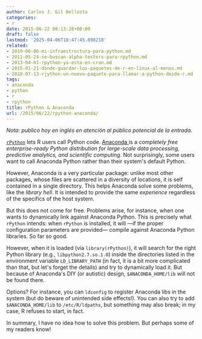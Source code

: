 ```yaml
---
author: Carlos J. Gil Bellosta
categories:
- r
date: 2015-06-22 08:13:28+00:00
draft: false
lastmod: '2025-04-06T18:47:45.898218'
related:
- 2019-06-06-mi-infraestructura-para-python.md
- 2011-05-24-se-buscan-alpha-testers-para-rpython.md
- 2013-04-01-rpython-ya-esta-en-cran.md
- 2015-01-21-donde-guardar-los-paquetes-de-r-en-linux-al-menos.md
- 2010-07-13-rjython-un-nuevo-paquete-para-llamar-a-python-desde-r.md
tags:
- anaconda
- python
- r
- rpython
title: rPython & Anaconda
url: /2015/06/22/rpython-anaconda/
---
```


_Nota: publico hoy en inglés en atención al público potencial de la entrada._

[`rPython`](http://cran.r-project.org/web/packages/rPython/index.html) lets R users call Python code. [Anaconda ](https://store.continuum.io/cshop/anaconda/) is a _completely free enterprise-ready Python distribution for large-scale data processing, predictive analytics, and scientific computing_. Not surprisingly, some users want to call Anaconda Python rather than their system's default Python.

However, Anaconda is a very particular package: unlike most other packages, whose files are scattered in a diversity of locations, it is self contained in a single directory. This helps Anaconda solve some problems, like the _library hell_. It is intended to provide the same _experience_ regardless of the specifics of the host system.

But this does not come for free. Problems arise, for instance, when one wants to dynamically link against Anaconda Python. This is precisely what `rPython` intends: when `rPython` is installed, it will —if the proper configuration parameters are provided— compile against Anaconda Python libraries. So far so good.

However, when it is loaded (via `library(rPython)`), it will search for the right Python library (e.g., `libpython2.7.so.1.0`) inside the directories listed in the environment variable `LD_LIBRARY_PATH` (in fact, it is a bit more complicated than that, but let's forget the details) and try to dynamically load it. But because of Anaconda's DIY (or autistic) design, `$ANACONDA_HOME/lib` will not be found there.

Options? For instance, you can `ldconfig` to register Anaconda libs in the system (but do beware of unintended side effects!). You can also try to add `$ANACONDA_HOME/lib` to `/etc/R/ldpaths`, but something may also break; in my case, R refuses to start, in fact.

In summary, I have no idea how to solve this problem. But perhaps some of my readers know!